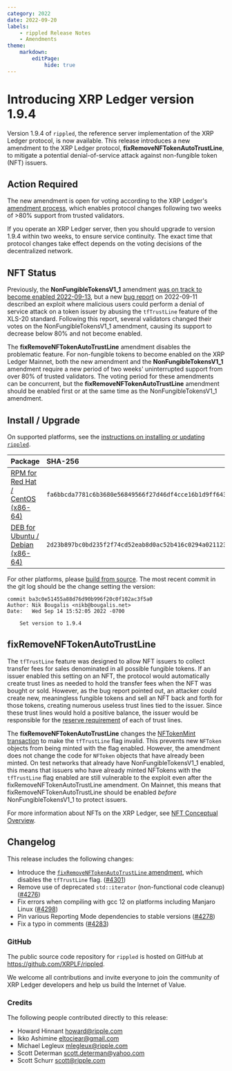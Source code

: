 ```yaml
---
category: 2022
date: 2022-09-20
labels:
    - rippled Release Notes
    - Amendments
theme:
    markdown:
        editPage:
            hide: true
---
```

# Introducing XRP Ledger version 1.9.4

Version 1.9.4 of `rippled`, the reference server implementation of the XRP Ledger protocol, is now available. This release introduces a new amendment to the XRP Ledger protocol, **fixRemoveNFTokenAutoTrustLine**, to mitigate a potential denial-of-service attack against non-fungible token (NFT) issuers.

<!-- BREAK -->

## Action Required

The new amendment is open for voting according to the XRP Ledger's [amendment process](/docs/concepts/networks-and-servers/amendments/), which enables protocol changes following two weeks of >80% support from trusted validators.

If you operate an XRP Ledger server, then you should upgrade to version 1.9.4 within two weeks, to ensure service continuity. The exact time that protocol changes take effect depends on the voting decisions of the decentralized network.

## NFT Status

Previously, the **NonFungibleTokensV1_1** amendment [was on track to become enabled 2022-09-13](/blog/2022/get-ready-for-nfts), but a new [bug report](https://github.com/XRPLF/rippled/issues/4300) on 2022-09-11 described an exploit where malicious users could perform a denial of service attack on a token issuer by abusing the `tfTrustLine` feature of the XLS-20 standard. Following this report, several validators changed their votes on the NonFungibleTokensV1_1 amendment, causing its support to decrease below 80% and not become enabled.

The **fixRemoveNFTokenAutoTrustLine** amendment disables the problematic feature. For non-fungible tokens to become enabled on the XRP Ledger Mainnet, both the new amendment and the **NonFungibleTokensV1_1** amendment require a new period of two weeks' uninterrupted support from over 80% of trusted validators. The voting period for these amendments can be concurrent, but the **fixRemoveNFTokenAutoTrustLine** amendment should be enabled first or at the same time as the NonFungibleTokensV1_1 amendment.


## Install / Upgrade

On supported platforms, see the [instructions on installing or updating `rippled`](/docs/infrastructure/installation/).


| Package | SHA-256 |
|:--------|:--------|
| [RPM for Red Hat / CentOS (x86-64)](https://repos.ripple.com/repos/rippled-rpm/stable/rippled-1.9.4-1.el7.x86_64.rpm) | `fa6bbcda7781c6b3680e56849566f27d46df4cce16b1d9ff6432262f634f2970` |
| [DEB for Ubuntu / Debian (x86-64)](https://repos.ripple.com/repos/rippled-deb/pool/stable/rippled_1.9.4-1_amd64.deb) | `2d23b897bc0bd235f2f74cd52eab8d0ac52b416c0294a02112385192285c0169` |

For other platforms, please [build from source](https://github.com/ripple/rippled/tree/master/Builds). The most recent commit in the git log should be the change setting the version:

```text
commit ba3c0e51455a88d76d90b996f20c0f102ac3f5a0
Author: Nik Bougalis <nikb@bougalis.net>
Date:   Wed Sep 14 15:52:05 2022 -0700

    Set version to 1.9.4
```

## fixRemoveNFTokenAutoTrustLine

The `tfTrustLine` feature was designed to allow NFT issuers to collect transfer fees for sales denominated in all possible fungible tokens. If an issuer enabled this setting on an NFT, the protocol would automatically create trust lines as needed to hold the transfer fees when the NFT was bought or sold. However, as the bug report pointed out, an attacker could create new, meaningless fungible tokens and sell an NFT back and forth for those tokens, creating numerous useless trust lines tied to the issuer. Since these trust lines would hold a positive balance, the issuer would be responsible for the [reserve requirement](https://xrpl.org/reserves.html) of each of trust lines.

The **fixRemoveNFTokenAutoTrustLine** changes the [NFTokenMint transaction](https://xrpl.org/nftokenmint.html) to make the `tfTrustLine` flag invalid. This prevents new `NFToken` objects from being minted with the flag enabled. However, the amendment does not change the code for `NFToken` objects that have already been minted. On test networks that already have NonFungibleTokensV1_1 enabled, this means that issuers who have already minted NFTokens with the `tfTrustLine` flag enabled are still vulnerable to the exploit even after the fixRemoveNFTokenAutoTrustLine amendment. On Mainnet, this means that fixRemoveNFTokenAutoTrustLine should be enabled _before_ NonFungibleTokensV1_1 to protect issuers.

For more information about NFTs on the XRP Ledger, see [NFT Conceptual Overview](https://xrpl.org/non-fungible-tokens.html).


## Changelog

This release includes the following changes:

- Introduce the [`fixRemoveNFTokenAutoTrustLine` amendment](#fixremovenftokenautotrustline), which disables the `tfTrustLine` flag. ([#4301](https://github.com/XRPLF/rippled/4301))
- Remove use of deprecated `std::iterator` (non-functional code cleanup) ([#4276](https://github.com/XRPLF/rippled/pull/4276))
- Fix errors when compiling with gcc 12 on platforms including Manjaro Linux ([#4298](https://github.com/XRPLF/rippled/pull/4298))
- Pin various Reporting Mode dependencies to stable versions ([#4278](https://github.com/XRPLF/rippled/pull/4278))
- Fix a typo in comments ([#4283](https://github.com/XRPLF/rippled/pull/4283))


### GitHub

The public source code repository for `rippled` is hosted on GitHub at <https://github.com/XRPLF/rippled>.

We welcome all contributions and invite everyone to join the community of XRP Ledger developers and help us build the Internet of Value.

### Credits

The following people contributed directly to this release:

- Howard Hinnant <howard@ripple.com>
- Ikko Ashimine <eltociear@gmail.com>
- Michael Legleux <mlegleux@ripple.com>
- Scott Determan <scott.determan@yahoo.com>
- Scott Schurr <scott@ripple.com>
